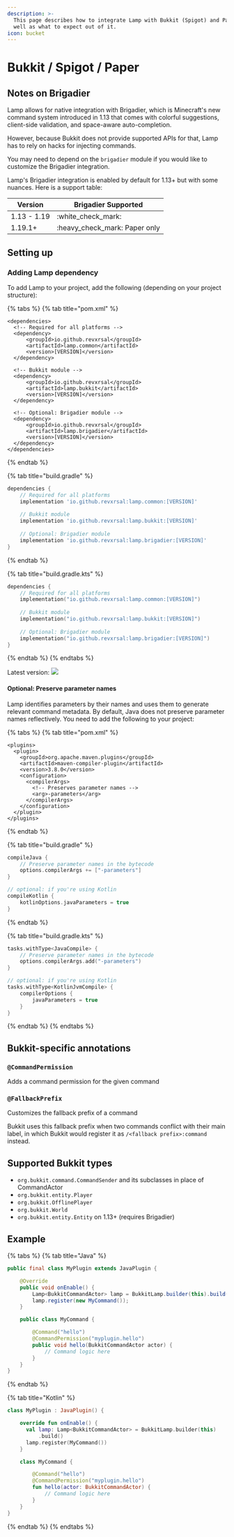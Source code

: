 ```yaml
---
description: >-
  This page describes how to integrate Lamp with Bukkit (Spigot) and Paper, as
  well as what to expect out of it.
icon: bucket
---
```


# Bukkit / Spigot / Paper

## Notes on Brigadier

Lamp allows for native integration with Brigadier, which is Minecraft's new command system introduced in 1.13 that comes with colorful suggestions, client-side validation, and space-aware auto-completion.

However, because Bukkit does not provide supported APIs for that, Lamp has to rely on hacks for injecting commands.

You may need to depend on the `brigadier` module if you would like to customize the Brigadier integration.

Lamp's Brigadier integration is enabled by default for 1.13+ but with some nuances. Here is a support table:

| Version     | Brigadier Supported             |
| ----------- | ------------------------------- |
| 1.13 - 1.19 | :white\_check\_mark:            |
| 1.19.1+     | :heavy\_check\_mark: Paper only |

## Setting up

### Adding Lamp dependency

To add Lamp to your project, add the following (depending on your project structure):

{% tabs %}
{% tab title="pom.xml" %}
```markup
<dependencies>
  <!-- Required for all platforms -->
  <dependency>
      <groupId>io.github.revxrsal</groupId>
      <artifactId>lamp.common</artifactId> 
      <version>[VERSION]</version>
  </dependency>

  <!-- Bukkit module -->
  <dependency>
      <groupId>io.github.revxrsal</groupId>
      <artifactId>lamp.bukkit</artifactId>
      <version>[VERSION]</version>
  </dependency>  
  
  <!-- Optional: Brigadier module -->
  <dependency>
      <groupId>io.github.revxrsal</groupId>
      <artifactId>lamp.brigadier</artifactId>
      <version>[VERSION]</version>
  </dependency>
</dependencies>
```
{% endtab %}

{% tab title="build.gradle" %}
```groovy
dependencies {
    // Required for all platforms
    implementation 'io.github.revxrsal:lamp.common:[VERSION]'
   
    // Bukkit module
    implementation 'io.github.revxrsal:lamp.bukkit:[VERSION]'
   
    // Optional: Brigadier module
    implementation 'io.github.revxrsal:lamp.brigadier:[VERSION]'
}
```
{% endtab %}

{% tab title="build.gradle.kts" %}
```kotlin
dependencies {
    // Required for all platforms
    implementation("io.github.revxrsal:lamp.common:[VERSION]")
    
    // Bukkit module
    implementation("io.github.revxrsal:lamp.bukkit:[VERSION]")
    
    // Optional: Brigadier module
    implementation("io.github.revxrsal:lamp.brigadier:[VERSION]")
}
```
{% endtab %}
{% endtabs %}

Latest version: ![](https://img.shields.io/maven-metadata/v/https/repo1.maven.org/maven2/io/github/revxrsal/lamp.common/maven-metadata.xml.svg?label=maven%20central\&colorB=brightgreen)

#### Optional: Preserve parameter names

Lamp identifies parameters by their names and uses them to generate relevant command metadata. By default, Java does not preserve parameter names reflectively. You need to add the following to your project:

{% tabs %}
{% tab title="pom.xml" %}
```markup
<plugins>
  <plugin>
    <groupId>org.apache.maven.plugins</groupId>
    <artifactId>maven-compiler-plugin</artifactId>
    <version>3.8.0</version>
    <configuration>
      <compilerArgs>
        <!-- Preserves parameter names -->
        <arg>-parameters</arg>
      </compilerArgs>
    </configuration>
  </plugin>
</plugins>
```
{% endtab %}

{% tab title="build.gradle" %}
```groovy
compileJava { 
    // Preserve parameter names in the bytecode
    options.compilerArgs += ["-parameters"]
}

// optional: if you're using Kotlin
compileKotlin {
    kotlinOptions.javaParameters = true
}
```
{% endtab %}

{% tab title="build.gradle.kts" %}
```kotlin
tasks.withType<JavaCompile> {
    // Preserve parameter names in the bytecode
    options.compilerArgs.add("-parameters")
}

// optional: if you're using Kotlin
tasks.withType<KotlinJvmCompile> {
    compilerOptions {
        javaParameters = true
    }
}
```
{% endtab %}
{% endtabs %}

## Bukkit-specific annotations

### `@CommandPermission`

Adds a command permission for the given command

### `@FallbackPrefix`

Customizes the fallback prefix of a command

Bukkit uses this fallback prefix when two commands conflict with their main label, in which Bukkit would register it as `/<fallback prefix>:command` instead.

## Supported Bukkit types

* `org.bukkit.command.CommandSender` and its subclasses in place of CommandActor
* `org.bukkit.entity.Player`
* `org.bukkit.OfflinePlayer`
* `org.bukkit.World`
* `org.bukkit.entity.Entity` on 1.13+ (requires Brigadier)

## Example

{% tabs %}
{% tab title="Java" %}
```java
public final class MyPlugin extends JavaPlugin {

    @Override
    public void onEnable() {
        Lamp<BukkitCommandActor> lamp = BukkitLamp.builder(this).build();
        lamp.register(new MyCommand());
    }

    public class MyCommand {

        @Command("hello")
        @CommandPermission("myplugin.hello")
        public void hello(BukkitCommandActor actor) {
            // Command logic here
        }
    }
}
```
{% endtab %}

{% tab title="Kotlin" %}
```kotlin
class MyPlugin : JavaPlugin() {

    override fun onEnable() {
      val lamp: Lamp<BukkitCommandActor> = BukkitLamp.builder(this)
          .build()
      lamp.register(MyCommand())
    }

    class MyCommand {

        @Command("hello")
        @CommandPermission("myplugin.hello")
        fun hello(actor: BukkitCommandActor) {
            // Command logic here
        }
    }
}
```
{% endtab %}
{% endtabs %}
